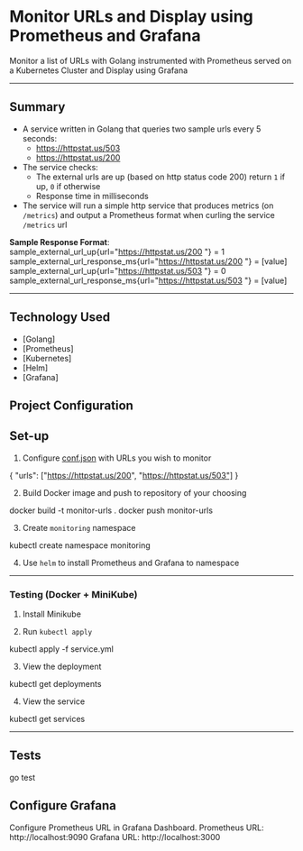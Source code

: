 # Monitor URLs and Display using Prometheus and Grafana

Monitor a list of URLs with Golang instrumented with Prometheus served on a Kubernetes Cluster and Display using Grafana

---

## Summary

-   A service written in Golang that queries two sample urls every 5 seconds:
    -   https://httpstat.us/503
    -   https://httpstat.us/200
-   The service checks:
    -   The external urls are up (based on http status code 200) return `1` if up, `0` if otherwise
    -   Response time in milliseconds
-   The service will run a simple http service that produces metrics (on `/metrics`) and output a Prometheus format when curling the service `/metrics` url

**Sample Response Format**:
sample_external_url_up{url="https://httpstat.us/200 "}  = 1
sample_external_url_response_ms{url="https://httpstat.us/200 "}  = [value]
sample_external_url_up{url="https://httpstat.us/503 "}  = 0
sample_external_url_response_ms{url="https://httpstat.us/503 "}  = [value]
___

## Technology Used

-   [Golang]
-   [Prometheus]
-   [Kubernetes]
-   [Helm]
-   [Grafana]

## Project Configuration

## Set-up

1. Configure [conf.json](conf.json) with URLs you wish to monitor

{
    "urls": ["https://httpstat.us/200", "https://httpstat.us/503"]
}

2. Build Docker image and push to repository of your choosing

docker build -t monitor-urls .
docker push monitor-urls

3. Create `monitoring` namespace

kubectl create namespace monitoring

4. Use `helm` to install Prometheus and Grafana to namespace
---

### Testing (Docker + MiniKube)

1. Install Minikube

2. Run `kubectl apply`

kubectl apply -f service.yml

3. View the deployment

kubectl get deployments

4. View the service

kubectl get services


---

## Tests

go test


## Configure Grafana
Configure Prometheus URL in Grafana Dashboard.
Prometheus URL: http://localhost:9090
Grafana URL: http://localhost:3000
